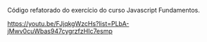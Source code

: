 Código refatorado do exercício do curso Javascript Fundamentos.

https://youtu.be/FJjqkgWzcHs?list=PLbA-jMwv0cuWbas947cygrzfzHIc7esmp
